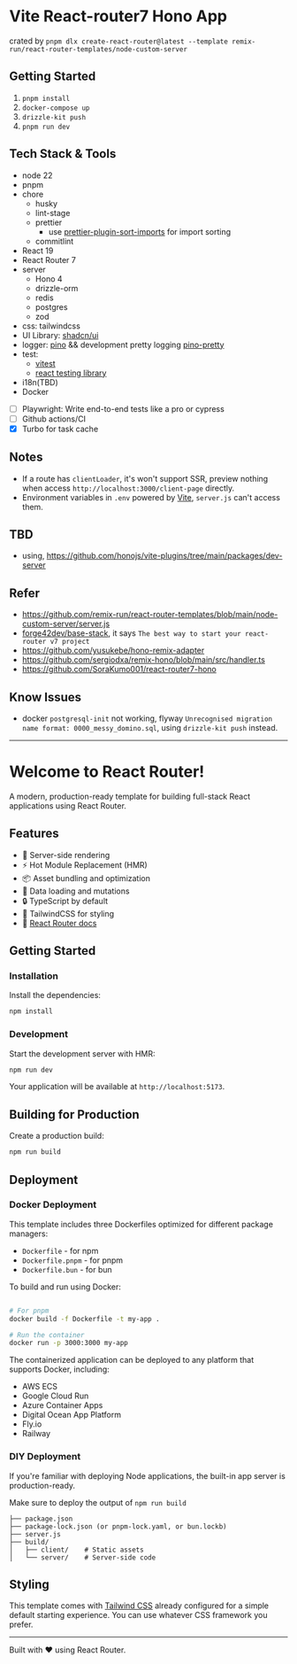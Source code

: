 # Vite React-router7 Hono App

crated by `pnpm dlx create-react-router@latest --template remix-run/react-router-templates/node-custom-server`

## Getting Started

1. `pnpm install`
2. `docker-compose up`
3. `drizzle-kit push`
4. `pnpm run dev`

## Tech Stack & Tools

- node 22
- pnpm
- chore
  - husky
  - lint-stage
  - prettier
    - use [prettier-plugin-sort-imports](https://github.com/trivago/prettier-plugin-sort-imports) for import sorting
  - commitlint
- React 19
- React Router 7
- server
  - Hono 4
  - drizzle-orm
  - redis
  - postgres
  - zod
- css: tailwindcss
- UI Library: [shadcn/ui](https://ui.shadcn.com/)
- logger: [pino](https://github.com/pinojs/pino) && development pretty logging [pino-pretty](https://github.com/pinojs/pino-pretty)
- test:
  - [vitest](https://vitest.dev/)
  - [react testing library](https://testing-library.com/)
- i18n(TBD)
- Docker
- [ ] Playwright: Write end-to-end tests like a pro or cypress
- [ ] Github actions/CI
- [x] Turbo for task cache

## Notes

- If a route has `clientLoader`, it's won't support SSR, preview nothing when access `http://localhost:3000/client-page` directly.
- Environment variables in `.env` powered by [Vite](https://vite.dev/guide/env-and-mode.html#env-variables-and-modes), `server.js` can't access them.

## TBD

- using, https://github.com/honojs/vite-plugins/tree/main/packages/dev-server

## Refer

- https://github.com/remix-run/react-router-templates/blob/main/node-custom-server/server.js
- [forge42dev/base-stack](https://github.com/forge42dev/base-stack/tree/main), it says `The best way to start your react-router v7 project`
- https://github.com/yusukebe/hono-remix-adapter
- https://github.com/sergiodxa/remix-hono/blob/main/src/handler.ts
- https://github.com/SoraKumo001/react-router7-hono

## Know Issues

- docker `postgresql-init` not working, flyway `Unrecognised migration name format: 0000_messy_domino.sql`, using `drizzle-kit push` instead.

---

# Welcome to React Router!

A modern, production-ready template for building full-stack React applications using React Router.

## Features

- 🚀 Server-side rendering
- ⚡️ Hot Module Replacement (HMR)
- 📦 Asset bundling and optimization
- 🔄 Data loading and mutations
- 🔒 TypeScript by default
- 🎉 TailwindCSS for styling
- 📖 [React Router docs](https://reactrouter.com/)

## Getting Started

### Installation

Install the dependencies:

```bash
npm install
```

### Development

Start the development server with HMR:

```bash
npm run dev
```

Your application will be available at `http://localhost:5173`.

## Building for Production

Create a production build:

```bash
npm run build
```

## Deployment

### Docker Deployment

This template includes three Dockerfiles optimized for different package managers:

- `Dockerfile` - for npm
- `Dockerfile.pnpm` - for pnpm
- `Dockerfile.bun` - for bun

To build and run using Docker:

```bash

# For pnpm
docker build -f Dockerfile -t my-app .

# Run the container
docker run -p 3000:3000 my-app
```

The containerized application can be deployed to any platform that supports Docker, including:

- AWS ECS
- Google Cloud Run
- Azure Container Apps
- Digital Ocean App Platform
- Fly.io
- Railway

### DIY Deployment

If you're familiar with deploying Node applications, the built-in app server is production-ready.

Make sure to deploy the output of `npm run build`

```
├── package.json
├── package-lock.json (or pnpm-lock.yaml, or bun.lockb)
├── server.js
├── build/
│   ├── client/    # Static assets
│   └── server/    # Server-side code
```

## Styling

This template comes with [Tailwind CSS](https://tailwindcss.com/) already configured for a simple default starting experience. You can use whatever CSS framework you prefer.

---

Built with ❤️ using React Router.
